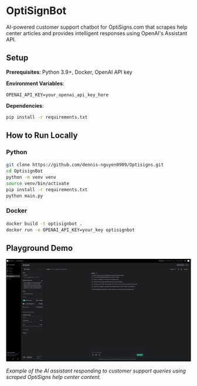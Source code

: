 # OptiSignBot

AI-powered customer support chatbot for OptiSigns.com that scrapes help center articles and provides intelligent responses using OpenAI's Assistant API.

## Setup

**Prerequisites**: Python 3.9+, Docker, OpenAI API key

**Environment Variables**:
```env
OPENAI_API_KEY=your_openai_api_key_here
```

**Dependencies**:
```bash
pip install -r requirements.txt
```

## How to Run Locally

### Python
```bash
git clone https://github.com/dennis-nguyen0909/Optisigns.git
cd OptisignBot
python -m venv venv
source venv/bin/activate
pip install -r requirements.txt
python main.py
```

### Docker
```bash
docker build -t optisignbot .
docker run -e OPENAI_API_KEY=your_key optisignbot
```


## Playground Demo

![Alt text](./screenshots/playground-demo.png)

*Example of the AI assistant responding to customer support queries using scraped OptiSigns help center content.*


